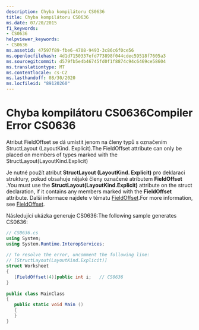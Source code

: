 ```yaml
---
description: Chyba kompilátoru CS0636
title: Chyba kompilátoru CS0636
ms.date: 07/20/2015
f1_keywords:
- CS0636
helpviewer_keywords:
- CS0636
ms.assetid: 47597f89-fbe6-4708-9493-3c86c6f0ce56
ms.openlocfilehash: 4d1d7150337efd773898f044cdec59518f7605a3
ms.sourcegitcommit: d579fb5e4b46745fd0f1f8874c94c6469ce58604
ms.translationtype: MT
ms.contentlocale: cs-CZ
ms.lasthandoff: 08/30/2020
ms.locfileid: "89120260"
---
```

# <a name="compiler-error-cs0636"></a><span data-ttu-id="2607f-103">Chyba kompilátoru CS0636</span><span class="sxs-lookup"><span data-stu-id="2607f-103">Compiler Error CS0636</span></span>
<span data-ttu-id="2607f-104">Atribut FieldOffset se dá umístit jenom na členy typů s označením StructLayout (LayoutKind. Explicit).</span><span class="sxs-lookup"><span data-stu-id="2607f-104">The FieldOffset attribute can only be placed on members of types marked with the StructLayout(LayoutKind.Explicit)</span></span>  
  
 <span data-ttu-id="2607f-105">Je nutné použít atribut **StructLayout (LayoutKind. Explicit)** pro deklaraci struktury, pokud obsahuje nějaké členy označené atributem **FieldOffset** .</span><span class="sxs-lookup"><span data-stu-id="2607f-105">You must use the **StructLayout(LayoutKind.Explicit)** attribute on the struct declaration, if it contains any members marked with the **FieldOffset** attribute.</span></span> <span data-ttu-id="2607f-106">Další informace najdete v tématu [FieldOffset](xref:System.Runtime.InteropServices.FieldOffsetAttribute).</span><span class="sxs-lookup"><span data-stu-id="2607f-106">For more information, see [FieldOffset](xref:System.Runtime.InteropServices.FieldOffsetAttribute).</span></span>  
  
 <span data-ttu-id="2607f-107">Následující ukázka generuje CS0636:</span><span class="sxs-lookup"><span data-stu-id="2607f-107">The following sample generates CS0636:</span></span>  
  
```csharp  
// CS0636.cs  
using System;  
using System.Runtime.InteropServices;  
  
// To resolve the error, uncomment the following line:  
// [StructLayout(LayoutKind.Explicit)]  
struct Worksheet  
{  
   [FieldOffset(4)]public int i;   // CS0636
}  
  
public class MainClass  
{  
   public static void Main ()  
   {  
   }  
}  
```
